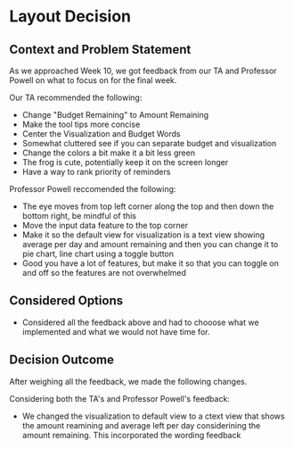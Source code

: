 # Layout Decision

## Context and Problem Statement

As we approached Week 10, we got feedback from our TA and Professor Powell on what to focus on for the final week.

Our TA recommended the following:
- Change "Budget Remaining" to Amount Remaining
- Make the tool tips more concise
- Center the Visualization and Budget Words
- Somewhat cluttered see if you can separate budget and visualization
- Change the colors a bit make it a bit less green
- The frog is cute, potentially keep it on the screen longer
- Have a way to rank priority of reminders


Professor Powell reccomended the following:
- The eye moves from top left corner along the top and then down the bottom right, be mindful of this
- Move the input data feature to the top corner
- Make it so the default view for visualization is a text view showing average per day and amount remaining and then you can change it to pie chart, line chart using a toggle button
- Good you have a lot of features, but make it so that you can toggle on and off so the features are not overwhelmed


## Considered Options

* Considered all the feedback above and had to chooose what we implemented and what we would not have time for.

## Decision Outcome
After weighing all the feedback, we made the following changes.

Considering both the TA's and Professor Powell's feedback:
- We changed the visualization to default view to a ctext view that shows the amount reamining and average left per day considerining the amount remaining. This incorporated the wording feedback
